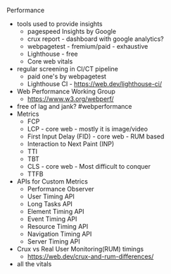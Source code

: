 Performance
-	tools used to provide insights
	- pagespeed Insights by Google
	- crux report - dashboard with google analytics?
	- webpagetest - fremium/paid - exhaustive
	- Lighthouse - free
	- Core web vitals
-	regular screening in CI/CT pipeline
	- paid one's by webpagetest
	- Lighthouse CI - https://web.dev/lighthouse-ci/
- Web Performance Working Group
	- https://www.w3.org/webperf/
- free of lag and jank? #webperformance
- Metrics
	- FCP
	- LCP - core web - mostly it is image/video
	- First Input Delay (FID) - core web - RUM based
	- Interaction to Next Paint (INP)
	- TTI
	- TBT
	- CLS - core web - Most difficult to conquer
	- TTFB
- APIs for Custom Metrics
	- Performance Observer
	- User Timing API
	- Long Tasks API
	- Element Timing API
	- Event Timing API
	- Resource Timing API
	- Navigation Timing API
	- Server Timing API
- Crux vs Real User Monitoring(RUM) timings
	- https://web.dev/crux-and-rum-differences/
- all the vitals
